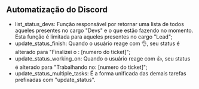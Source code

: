 ## Automatização do Discord
- list_status_devs: Função responsável por retornar uma lista de todos aqueles presentes no cargo "Devs" e o que estão fazendo no momento. Esta função é limitada para aqueles presentes no cargo "Lead";
- update_status_finish: Quando o usuário reage com 👌, seu status é alterado para "Finalizei o : [numero do ticket]";
- update_status_working_on: Quando o usuário reage com 👍, seu status é alterado para "Trabalhando no: [numero do ticket]";
- update_status_multiple_tasks: É a forma unificada das demais tarefas prefixadas com "update_status".
